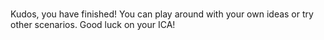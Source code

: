 <br>

Kudos, you have finished! You can play around with your own ideas or try other scenarios. Good luck on your ICA!